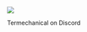 ![](https://media.discordapp.net/attachments/1019057426688905290/1137117416158150686/dirk2.gif?width=139&height=84)

Termechanical on Discord
